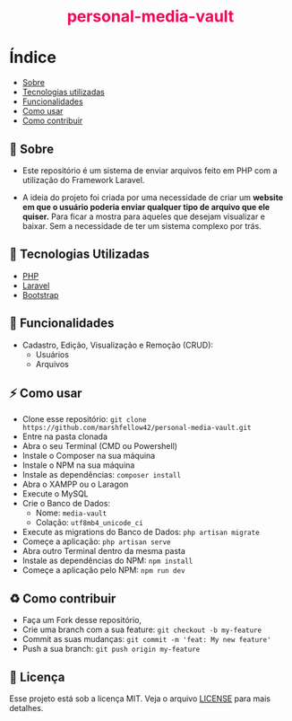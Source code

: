 <h1 align="center" style="color:#F50057;"> 
    personal-media-vault
</h1>

# Índice

- [Sobre](#sobre)
- [Tecnologias utilizadas](#tecnologias-utilizadas)
- [Funcionalidades](#funcionalidades)
- [Como usar](#como-usar)
- [Como contribuir](#como-contribuir)

<a id="sobre"></a>
## 🔖 Sobre 

- Este repositório é um sistema de enviar arquivos feito em PHP com a utilização do Framework Laravel.

- A ideia do projeto foi criada por uma necessidade de criar um <b>website em que o usuário poderia enviar qualquer tipo de arquivo que ele quiser.</b> Para ficar a mostra para aqueles que desejam visualizar e baixar. Sem a necessidade de ter um sistema complexo por trás.

<a id="tecnologias-utilizadas"></a>
## 🚀 Tecnologias Utilizadas

- [PHP](https://www.php.net/)
- [Laravel](https://laravel.com/)
- [Bootstrap](https://getbootstrap.com/)

<a id="funcionalidades"></a>
## 📄 Funcionalidades

- Cadastro, Edição, Visualização e Remoção (CRUD):
  - Usuários
  - Arquivos

<a id="como-usar"></a>
## ⚡ Como usar

- Clone esse repositório: `git clone https://github.com/marshfellow42/personal-media-vault.git`
- Entre na pasta clonada
- Abra o seu Terminal (CMD ou Powershell)
- Instale o Composer na sua máquina
- Instale o NPM na sua máquina
- Instale as dependências: `composer install`
- Abra o XAMPP ou o Laragon
- Execute o MySQL
- Crie o Banco de Dados:
  - Nome: `media-vault`
  - Colação: `utf8mb4_unicode_ci`
- Execute as migrations do Banco de Dados: `php artisan migrate`
- Começe a aplicação: `php artisan serve`
- Abra outro Terminal dentro da mesma pasta
- Instale as dependências do NPM: `npm install`
- Começe a aplicação pelo NPM: `npm run dev`

<a id="como-contribuir"></a>
## ♻️ Como contribuir

- Faça um Fork desse repositório,
- Crie uma branch com a sua feature: `git checkout -b my-feature`
- Commit as suas mudanças: `git commit -m 'feat: My new feature'`
- Push a sua branch: `git push origin my-feature`

## 📝 Licença

Esse projeto está sob a licença MIT. Veja o arquivo [LICENSE](LICENSE) para mais detalhes.
